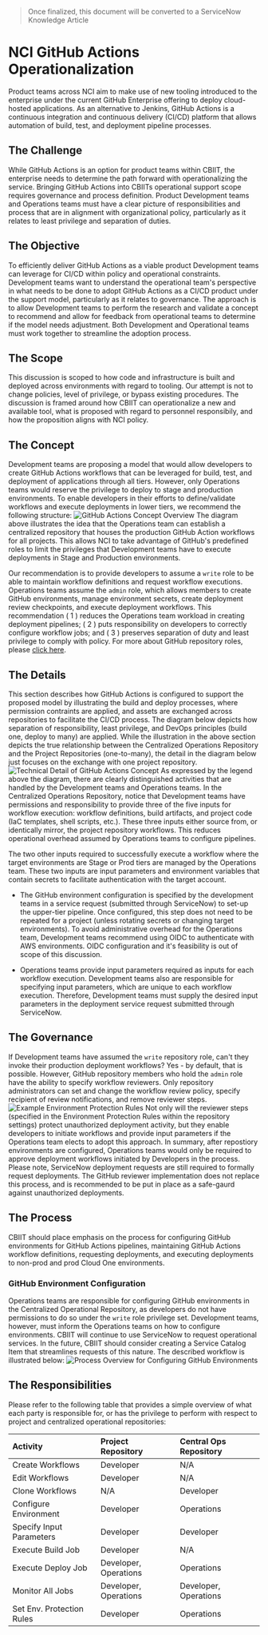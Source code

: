 >Once finalized, this document will be converted to a ServiceNow Knowledge Article

# NCI GitHub Actions Operationalization
Product teams across NCI aim to make use of new tooling introduced to the enterprise under the current GitHub Enterprise offering to deploy cloud-hosted applications. As an alternative to Jenkins, GitHub Actions is a continuous integration and continuous delivery (CI/CD) platform that allows automation of build, test, and deployment pipeline processes. 

## The Challenge
While GitHub Actions is an option for product teams within CBIIT, the enterprise needs to determine the path forward with operationalizing the service. Bringing GitHub Actions into CBIITs operational support scope requires governance and process definition. Product Development teams and Operations teams must have a clear picture of responsibilities and process that are in alignment with organizational policy, particularly as it relates to least privilege and separation of duties. 

## The Objective
To efficiently deliver GitHub Actions as a viable product Development teams can leverage for CI/CD within policy and operational constraints. Development teams want to understand the operational team's perspective in what needs to be done to adopt GitHub Actions as a CI/CD product under the support model, particularly as it relates to governance. The approach is to allow Development teams to perform the research and validate a concept to recommend and allow for feedback from operational teams to determine if the model needs adjustment. Both Development and Operational teams must work together to streamline the adoption process.

## The Scope
This discussion is scoped to how code and infrastructure is built and deployed across environments with regard to tooling. Our attempt is not to change policies, level of privilege, or bypass existing procedures. The discussion is framed around how CBIIT can operationalize a new and available tool, what is proposed with regard to personnel responsibily, and how the proposition aligns with NCI policy.

## The Concept
Development teams are proposing a model that would allow developers to create GitHub Actions workflows that can be leveraged for build, test, and deployment of applications through all tiers. However, only Operations teams would reserve the privilege to deploy to stage and production environments. To enable developers in their efforts to define/validate workflows and execute deployments in lower tiers, we recommend the following structure:
![GitHub Actions Concept Overview](assets/GitHubActionsConceptOverview.png)
The diagram above illustrates the idea that the Operations team can establish a centralized repository that houses the production GitHub Action workflows for all projects. This allows NCI to take advantage of GitHub's predefined roles to limit the privileges that Development teams have to execute deployments in Stage and Production environments. 

Our recommendation is to provide developers to assume a `write` role to be able to maintain workflow definitions and request workflow executions. Operations teams assume the `admin` role, which allows members to create GitHub environments, manage environment secrets, create deployment review checkpoints, and execute deployment workflows. This recommendation ( 1 ) reduces the Operations team workload in creating deployment pipelines; ( 2 ) puts responsibility on developers to correctly configure workflow jobs; and ( 3 ) preserves separation of duty and least privilege to comply with policy. For more about GitHub repository roles, please [click here](https://docs.github.com/en/organizations/managing-access-to-your-organizations-repositories/repository-roles-for-an-organization).

## The Details
This section describes how GitHub Actions is configured to support the proposed model by illustrating the build and deploy processes, where permission contraints are applied, and assets are exchanged across repositories to facilitate the CI/CD process. The diagram below depicts how separation of responsibility, least privilege, and DevOps principles (build one, deploy to many) are applied. While the illustration in the above section depicts the true relationship between the Centralized Operations Repository and the Project Repositories (one-to-many), the detail in the diagram below just focuses on the exchange with one project repository.
![Technical Detail of GitHub Actions Concept](assets/GitHubActionsTechnicalDetail.png)
As expressed by the legend above the diagram, there are clearly distinguished activities that are handled by the Development teams and Operations teams. In the Centralized Operations Repository, notice that Development teams have permissions and responsibility to provide three of the five inputs for workflow execution: workflow definitions, build artifacts, and project code (IaC templates, shell scripts, etc.). These three inputs either source from, or identically mirror, the project repository workflows. This reduces operational overhead assumed by Operations teams to configure pipelines.

The two other inputs required to successfully execute a workflow where the target environments are Stage or Prod tiers are managed by the Operations team. These two inputs are input parameters and environment variables that contain secrets to facilitate authentication with the target account. 

- The GitHub environment configuration is specified by the development teams in a service request (submitted through ServiceNow) to set-up the upper-tier pipeline. Once configured, this step does not need to be repeated for a project (unless rotating secrets or changing target environments). To avoid administrative overhead for the Operations team, Development teams recommend using OIDC to authenticate with AWS environments. OIDC configuration and it's feasibility is out of scope of this discussion.

- Operations teams provide input parameters required as inputs for each workflow execution. Development teams also are responsible for specifying input parameters, which are unique to each workflow execution. Therefore, Development teams must supply the desired input parameters in the deployment service request submitted through ServiceNow.

## The Governance
If Development teams have assumed the `write` repository role, can't they invoke their production deployment workflows? Yes - by default, that is possible. However, GitHub repository members who hold the `admin` role have the ability to specify workflow reviewers. Only repository administrators can set and change the workflow review policy, specify recipient of review notifications, and remove reviewer steps. 
![Example Environment Protection Rules](assets/envProtectionRules.png)
Not only will the reviewer steps (specified in the Environment Protection Rules within the repository settings) protect unauthorized deployment activity, but they enable developers to initiate workflows and provide input parameters if the Operations team elects to adopt this approach. In summary, after repostiory environments are configured, Operations teams would only be required to approve deployment workflows initiated by Developers in the process. Please note, ServiceNow deployment requests are still required to formally request deployments. The GitHub reviewer implementation does not replace this process, and is recommended to be put in place as a safe-gaurd against unauthorized deployments.

## The Process
CBIIT should place emphasis on the process for configuring GitHub environments for GitHub Actions pipelines, maintaining GitHub Actions workflow definitions, requesting deployments, and executing deployments to non-prod and prod Cloud One environments.

### GitHub Environment Configuration
Operations teams are responsible for configuring GitHub environments in the Centralized Operational Repository, as developers do not have permissions to do so under the `write` role privilege set. Development teams, however, must inform the Operations teams on how to configure environments. CBIIT will continue to use ServiceNow to request operational services. In the future, CBIIT should consider creating a Service Catalog Item that streamlines requests of this nature. The described workflow is illustrated below:
![Process Overview for Configuring GitHub Environments](assets/envConfigProcess3.png)

## The Responsibilities 
Please refer to the following table that provides a simple overview of what each party is responsible for, or has the privilege to perform with respect to project and centralized operational repositories:

| Activity                  | Project Repository    | Central Ops Repository |
|:--------------------------|:----------------------|:-----------------------|
| Create Workflows          | Developer             | N/A                    |
| Edit Workflows            | Developer             | N/A                    |
| Clone Workflows           | N/A                   | Developer              |
| Configure Environment     | Developer             | Operations             |
| Specify Input Parameters  | Developer             | Developer              |
| Execute Build Job         | Developer             | N/A                    |
| Execute Deploy Job        | Developer, Operations | Operations             |
| Monitor All Jobs          | Developer, Operations | Developer, Operations  |
| Set Env. Protection Rules | Developer             | Operations             |
